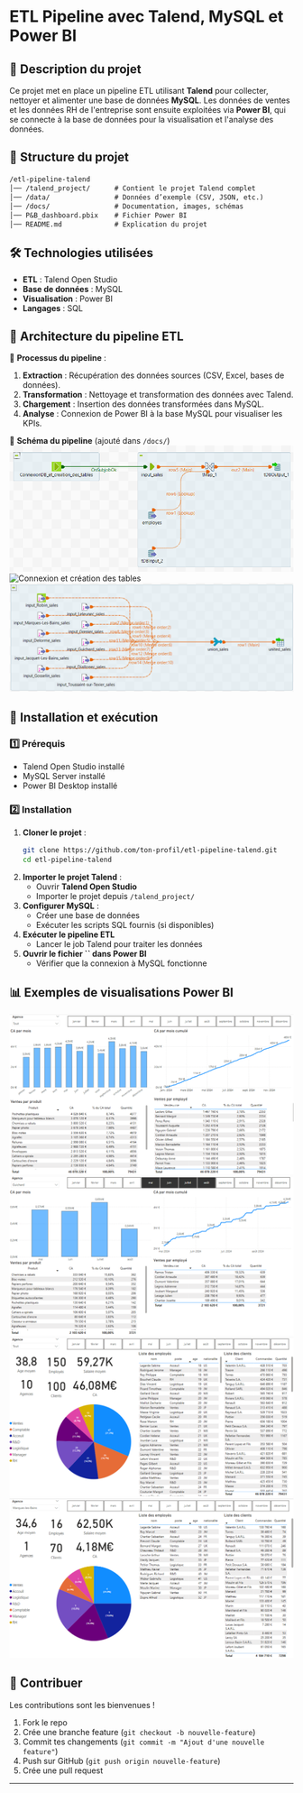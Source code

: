 # ETL Pipeline avec Talend, MySQL et Power BI

## 📌 Description du projet

Ce projet met en place un pipeline ETL utilisant **Talend** pour collecter, nettoyer et alimenter une base de données **MySQL**. Les données de ventes et les données RH de l'entreprise sont ensuite exploitées via **Power BI**, qui se connecte à la base de données pour la visualisation et l'analyse des données.

## 📁 Structure du projet

```
/etl-pipeline-talend  
│── /talend_project/      # Contient le projet Talend complet  
│── /data/                # Données d’exemple (CSV, JSON, etc.)  
│── /docs/                # Documentation, images, schémas  
│── P&B_dashboard.pbix    # Fichier Power BI  
│── README.md             # Explication du projet  
```

## 🛠 Technologies utilisées

- **ETL** : Talend Open Studio
- **Base de données** : MySQL
- **Visualisation** : Power BI
- **Langages** : SQL

## 🔄 Architecture du pipeline ETL

📌 **Processus du pipeline** :

1. **Extraction** : Récupération des données sources (CSV, Excel, bases de données).
2. **Transformation** : Nettoyage et transformation des données avec Talend.
3. **Chargement** : Insertion des données transformées dans MySQL.
4. **Analyse** : Connexion de Power BI à la base MySQL pour visualiser les KPIs.

📌 **Schéma du pipeline** (ajouté dans `/docs/`)
![ETL](https://github.com/SamirRabiai/sales_data_analysis/blob/7bb1b5683a42721c79eb234c94c54aeec45d8dec/docs/Etl.png)
![Connexion et création des tables](https://github.com/user-attachments/assets/f52a7872-3e89-4ace-8e5a-dadabaa7b8a7)
![Extraction et aggrégation des ventes](https://github.com/SamirRabiai/sales_data_analysis/blob/7bb1b5683a42721c79eb234c94c54aeec45d8dec/docs/sales.png)


## 🚀 Installation et exécution

### 1️⃣ Prérequis

- Talend Open Studio installé
- MySQL Server installé
- Power BI Desktop installé

### 2️⃣ Installation

1. **Cloner le projet** :
   ```bash
   git clone https://github.com/ton-profil/etl-pipeline-talend.git
   cd etl-pipeline-talend
   ```
2. **Importer le projet Talend** :
   - Ouvrir **Talend Open Studio**
   - Importer le projet depuis `/talend_project/`
3. **Configurer MySQL** :
   - Créer une base de données
   - Exécuter les scripts SQL fournis (si disponibles)
4. **Exécuter le pipeline ETL**
   - Lancer le job Talend pour traiter les données
5. **Ouvrir le fichier **``** dans Power BI**
   - Vérifier que la connexion à MySQL fonctionne

## 📊 Exemples de visualisations Power BI

![BI](https://github.com/SamirRabiai/sales_data_analysis/blob/f715362115b0458c866b8ecde1564d4cafd38d42/docs/pandb1.png)
![BI](https://github.com/SamirRabiai/sales_data_analysis/blob/f715362115b0458c866b8ecde1564d4cafd38d42/docs/pandb2.png)
![BI](https://github.com/SamirRabiai/sales_data_analysis/blob/f715362115b0458c866b8ecde1564d4cafd38d42/docs/pandb3.png)
![BI](https://github.com/SamirRabiai/sales_data_analysis/blob/f715362115b0458c866b8ecde1564d4cafd38d42/docs/pandb4.png)

## 🤝 Contribuer

Les contributions sont les bienvenues !

1. Fork le repo
2. Crée une branche feature (`git checkout -b nouvelle-feature`)
3. Commit tes changements (`git commit -m "Ajout d'une nouvelle feature"`)
4. Push sur GitHub (`git push origin nouvelle-feature`)
5. Crée une pull request


---




